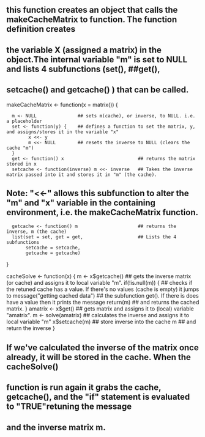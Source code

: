 ## this function creates an object that calls the makeCacheMatrix to function. The function definition creates 
## the variable X (assigned a matrix) in the object.The internal variable "m" is set to NULL and lists 4 subfunctions (set(), ##get(), 
## setcache() and getcache() ) that can be called.

makeCacheMatrix <- function(x = matrix()) {  
      
      m <- NULL               ## sets m(cache), or inverse, to NULL. i.e. a placeholder
      set <- function(y) {    ## defines a function to set the matrix, y, and assigns/stores it in the variable "x" 
            x <<- y           
            m <<- NULL        ## resets the inverse to NULL (clears the cache "m") 
      }
      get <- function() x                           ## returns the matrix stored in x
      setcache <- function(inverse) m <<- inverse   ## Takes the inverse matrix passed into it and stores it in "m" (the cache). 
## Note: "<<-" allows this subfunction to alter the "m" and "x" variable in the containing environment, i.e. the makeCacheMatrix function.
     
      getcache <- function() m                      ## returns the inverse, m (the cache)
      list(set = set, get = get,                    ## Lists the 4 subfunctions 
           setcache = setcache,                     
           getcache = getcache)
}



cacheSolve <- function(x) {
      m <- x$getcache()  ## gets the inverse matrix (or cache) and assigns it to local variable "m".
      if(!is.null(m)) {  ## checks if the retuned cache has a value. If there's no values (cache is empty) it jumps to 
            message("getting cached data")  ## the subfunction get(). If there is does have a value then it prints the message 
            return(m)                       ## and returns the cached matrix.
      }
      amatrix <- x$get()  ## gets matrix and assigns it to (local) variable "amatrix".
      m <- solve(amatrix) ## calculates the inverse and assigns it to local variable "m"
      x$setcache(m)       ## store inverse into the cache 
      m                   ## and return the inverse 
}
## If we've calculated the inverse of the matrix once already, it will be stored in the cache. When the cacheSolve()
## function is run again it grabs the cache, getcache(), and the "if" statement is evaluated to "TRUE"retuning the message
## and the inverse matrix m.


